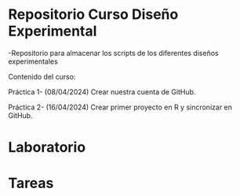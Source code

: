 # Repositorio Curso Diseño Experimental
-Repositorio para almacenar los scripts de los diferentes diseños experimentales


Contenido del curso: 

Práctica 1- (08/04/2024) Crear nuestra cuenta de GitHub.

Práctica 2- (16/04/2024) Crear primer proyecto en R y sincronizar en GitHub. 

# Laboratorio 

# Tareas

